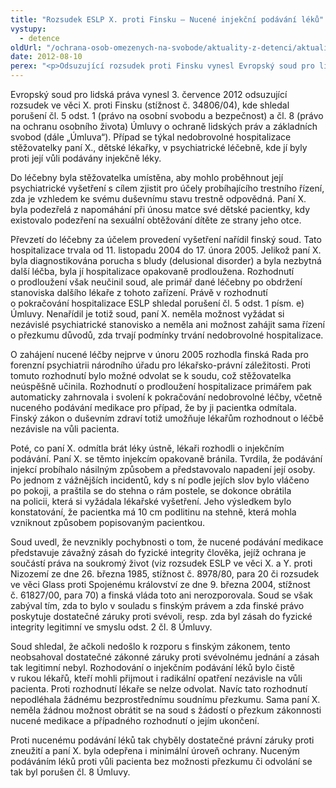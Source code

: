 ```yaml
---
title: "Rozsudek ESLP X. proti Finsku – Nucené injekční podávání léků"
vystupy:
  - detence
oldUrl: "/ochrana-osob-omezenych-na-svobode/aktuality-z-detenci/aktuality-z-detenci-2012/rozsudek-eslp-x-proti-finsku-nucene-injekcni-podavani-leku/"
date: 2012-08-10
perex: "<p>Odsuzující rozsudek proti Finsku vynesl Evropský soud pro lidská práva v případu dětské lékařky, která byla v rámci trestního řízení nedobrovolně hospitalizována v psychiatrické léčebně a proti její vůli jí byly injekčně podávány léky.</p>"
---
```


<!-- imported from the old website -->

<p>Evropský soud pro lidská práva vynesl 3. července 2012 odsuzující rozsudek ve věci X. proti Finsku (stížnost č. 34806/04), kde shledal porušení čl. 5 odst. 1 (právo na osobní svobodu a bezpečnost) a čl. 8 (právo na ochranu osobního života) Úmluvy o ochraně lidských práv a základních svobod (dále „Úmluva“). Případ se týkal nedobrovolné hospitalizace stěžovatelky paní X., dětské lékařky, v psychiatrické léčebně, kde jí byly proti její vůli podávány injekčně léky. </p><p>Do léčebny byla stěžovatelka umístěna, aby mohlo proběhnout její psychiatrické vyšetření s cílem zjistit pro účely probíhajícího trestního řízení, zda je vzhledem ke svému duševnímu stavu trestně odpovědná. Paní X. byla podezřelá z napomáhání při únosu matce své dětské pacientky, kdy existovalo podezření na sexuální obtěžování dítěte ze strany jeho otce. </p><p>Převzetí do léčebny za účelem provedení vyšetření nařídil finský soud. Tato hospitalizace trvala od 11. listopadu 2004 do 17. února 2005. Jelikož paní X. byla diagnostikována porucha s bludy (delusional disorder) a byla nezbytná další léčba, byla jí hospitalizace opakovaně prodloužena. Rozhodnutí o prodloužení však neučinil soud, ale primář dané léčebny po obdržení stanoviska dalšího lékaře z tohoto zařízení. Právě v rozhodnutí o pokračování hospitalizace ESLP shledal porušení čl. 5 odst. 1 písm. e) Úmluvy. Nenařídil je totiž soud, paní X. neměla možnost vyžádat si nezávislé psychiatrické stanovisko a neměla ani možnost zahájit sama řízení o přezkumu důvodů, zda trvají podmínky trvání nedobrovolné hospitalizace. </p><p>O zahájení nucené léčby nejprve v únoru 2005 rozhodla finská Rada pro forenzní psychiatrii národního úřadu pro lékařsko-právní záležitosti. Proti tomuto rozhodnutí bylo možné odvolat se k soudu, což stěžovatelka neúspěšně učinila. Rozhodnutí o prodloužení hospitalizace primářem pak automaticky zahrnovala i svolení k pokračování nedobrovolné léčby, včetně nuceného podávání medikace pro případ, že by ji pacientka odmítala. Finský zákon o duševním zdraví totiž umožňuje lékařům rozhodnout o léčbě nezávisle na vůli pacienta.</p><p>Poté, co paní X. odmítla brát léky ústně, lékaři rozhodli o injekčním podávání. Paní X. se těmto injekcím opakovaně bránila. Tvrdila, že podávání injekcí probíhalo násilným způsobem a představovalo napadení její osoby. Po jednom z vážnějších incidentů, kdy s ní podle jejích slov bylo vláčeno po pokoji, a praštila se do stehna o rám postele, se dokonce obrátila na policii, která si vyžádala lékařské vyšetření. Jeho výsledkem bylo konstatování, že pacientka má 10 cm podlitinu na stehně, která mohla vzniknout způsobem popisovaným pacientkou. </p><p>Soud uvedl, že nevznikly pochybnosti o tom, že nucené podávání medikace představuje závažný zásah do fyzické integrity člověka, jejíž ochrana je součástí práva na soukromý život (viz rozsudek ESLP ve věci X. a Y. proti Nizozemí ze dne 26. března 1985, stížnost č. 8978/80, para 20 či rozsudek ve věci Glass proti Spojenému království ze dne 9. března 2004, stížnost č. 61827/00, para 70) a finská vláda toto ani nerozporovala. Soud se však zabýval tím, zda to bylo v souladu s finským právem a zda finské právo poskytuje dostatečné záruky proti svévoli, resp. zda byl zásah do fyzické integrity legitimní ve smyslu odst. 2 čl. 8 Úmluvy. </p><p>Soud shledal, že ačkoli nedošlo k rozporu s finským zákonem, tento neobsahoval dostatečné zákonné záruky proti svévolnému jednání a zásah tak legitimní nebyl. Rozhodování o injekčním podávání léků bylo čistě v rukou lékařů, kteří mohli přijmout i radikální opatření nezávisle na vůli pacienta. Proti rozhodnutí lékaře se nelze odvolat. Navíc tato rozhodnutí nepodléhala žádnému bezprostřednímu soudnímu přezkumu. Sama paní X. neměla žádnou možnost obrátit se na soud s žádostí o přezkum zákonnosti nucené medikace a případného rozhodnutí o jejím ukončení. </p><p>Proti nucenému podávání léků tak chyběly dostatečné právní záruky proti zneužití a paní X. byla odepřena i minimální úroveň ochrany. Nuceným podáváním léků proti vůli pacienta bez možnosti přezkumu či odvolání se tak byl porušen čl. 8 Úmluvy. </p><p></p>
